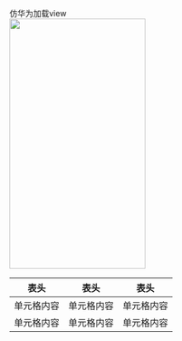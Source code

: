 仿华为加载view  
<img src="https://github.com/whathegithub/YSLLoadingView/blob/master/loadview.gif" width=240 height=440 />  

 表头  | 表头  | 表头
 ---- | ----- | ------  
 单元格内容  | 单元格内容 | 单元格内容 
 单元格内容  | 单元格内容 | 单元格内容 
